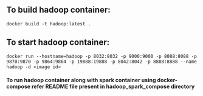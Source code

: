 ## To build hadoop container:
	docker build -t hadoop:latest .


## To start hadoop container:

	docker run --hostname=hadoop -p 8032:8032 -p 9000:9000 -p 8088:8088 -p 9870:9870 -p 9864:9864 -p 19888:19888 -p 8042:8042 -p 8888:8888 --name hadoop -d <image id>

#### To run hadoop container along with spark container using docker-compose refer README file present in hadoop_spark_compose directory
